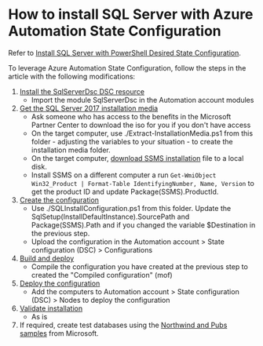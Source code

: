 # How to install SQL Server with Azure Automation State Configuration

Refer to [Install SQL Server with PowerShell Desired State Configuration](https://learn.microsoft.com/en-us/sql/database-engine/install-windows/install-sql-server-with-powershell-desired-state-configuration?view=sql-server-ver16).

To leverage Azure Automation State Configuration, follow the steps in the article with the following modifications:
1. [Install the SqlServerDsc DSC resource](https://learn.microsoft.com/en-us/sql/database-engine/install-windows/install-sql-server-with-powershell-desired-state-configuration?view=sql-server-ver16#install-the-sqlserverdsc-dsc-resource)
    - Import the module SqlServerDsc in the Automation account modules
2. [Get the SQL Server 2017 installation media](https://learn.microsoft.com/en-us/sql/database-engine/install-windows/install-sql-server-with-powershell-desired-state-configuration?view=sql-server-ver16#get-the-sql-server-2017-installation-media)
    - Ask someone who has access to the benefits in the Microsoft Partner Center to download the iso for you if you don't have access
    - On the target computer, use ./Extract-InstallationMedia.ps1 from this folder - adjusting the variables to your situation - to create the installation media folder.
    - On the target computer, [download SSMS installation](https://aka.ms/ssmsfullsetup) file to a local disk.
    - Install SSMS on a different computer a run `Get-WmiObject Win32_Product | Format-Table IdentifyingNumber, Name, Version` to get the product ID and update Package(SSMS).ProductId.
3. [Create the configuration](https://learn.microsoft.com/en-us/sql/database-engine/install-windows/install-sql-server-with-powershell-desired-state-configuration?view=sql-server-ver16#create-the-configuration)
    - Use ./SQLInstallConfiguration.ps1 from this folder.  Update the SqlSetup(InstallDefaultInstance).SourcePath and Package(SSMS).Path and  if you changed the variable $Destination in the previous step.
    - Upload the configuration in the Automation account > State configuration (DSC) > Configurations
4. [Build and deploy](https://learn.microsoft.com/en-us/sql/database-engine/install-windows/install-sql-server-with-powershell-desired-state-configuration?view=sql-server-ver16#build-and-deploy)
    - Compile the configuration you have created at the previous step to created the "Compiled configuration" (mof)
5. [Deploy the configuration](https://learn.microsoft.com/en-us/sql/database-engine/install-windows/install-sql-server-with-powershell-desired-state-configuration?view=sql-server-ver16#deploy-the-configuration)
    - Add the computers to Automation account > State configuration (DSC) > Nodes to deploy the configuration
6. [Validate installation](https://learn.microsoft.com/en-us/sql/database-engine/install-windows/install-sql-server-with-powershell-desired-state-configuration?view=sql-server-ver16#validate-installation)
    - As is
7. If required, create test databases using the [Northwind and Pubs samples](https://github.com/microsoft/sql-server-samples/tree/master/samples/databases/northwind-pubs) from Microsoft.
